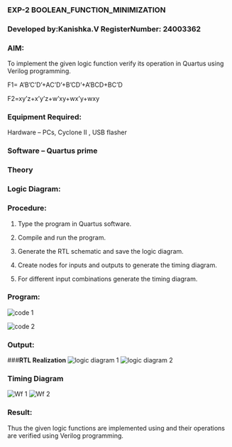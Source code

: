 ### EXP-2 BOOLEAN_FUNCTION_MINIMIZATION
### Developed by:Kanishka.V RegisterNumber: 24003362

### **AIM:**

To implement the given logic function verify its operation in Quartus using Verilog programming.

F1= A’B’C’D’+AC’D’+B’CD’+A’BCD+BC’D 

F2=xy’z+x’y’z+w’xy+wx’y+wxy

### **Equipment Required:**

Hardware – PCs, Cyclone II , USB flasher

### **Software – Quartus prime**

### **Theory**

### **Logic Diagram:**

### **Procedure:**

1.	Type the program in Quartus software.

2.	Compile and run the program.

3.	Generate the RTL schematic and save the logic diagram.

4.	Create nodes for inputs and outputs to generate the timing diagram.

5.	For different input combinations generate the timing diagram.


### **Program:**

![code 1](https://github.com/user-attachments/assets/429c1372-b52a-45b0-b2b2-002aaae3058c)

![code 2](https://github.com/user-attachments/assets/8a38576e-c442-4796-a195-d373dd12374f)


### **Output:**

###**RTL Realization**
![logic diagram 1](https://github.com/user-attachments/assets/b880e64b-c101-4114-a644-47b46a935be7)
![logic diagram 2](https://github.com/user-attachments/assets/76d8f10a-2a0f-4d73-aa03-534a72a1ac34)


### **Timing Diagram**
![Wf 1](https://github.com/user-attachments/assets/cad6c8ca-e66e-45c2-aaee-c2e045f1294c)
![Wf 2](https://github.com/user-attachments/assets/e6ca78e6-c2ac-47ea-9960-9544c7847884)


### **Result:**

Thus the given logic functions are implemented using and their operations are verified using Verilog programming.

